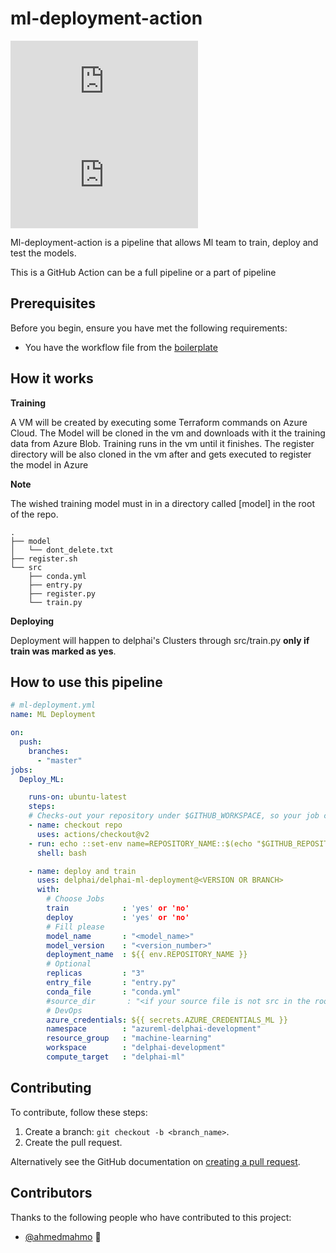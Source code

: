 # ml-deployment-action


<!--- These are examples. See https://shields.io for others or to customize this set of shields. You might want to include dependencies, project status and licence info here --->
![GitHub repo size](https://img.shields.io/github/repo-size/scottydocs/README-template.md)
![GitHub contributors](https://img.shields.io/github/contributors/scottydocs/README-template.md)

Ml-deployment-action is a pipeline that allows Ml team to train, deploy and test the models.

This is a GitHub Action can be a full pipeline or a part of pipeline
## Prerequisites

Before you begin, ensure you have met the following requirements:
<!--- These are just example requirements. Add, duplicate or remove as required --->
* You have the workflow file from the [boilerplate](https://github.com/delphai/delphai-boilerplate)

## How it works
**Training**

A VM will be created by executing some Terraform commands on Azure Cloud.
The Model will be cloned in the vm and downloads with it the training data from Azure Blob.
Training runs in the vm until it finishes.
The register directory will be also cloned in the vm after and gets executed to register the model in Azure 

**Note**

The wished training model must in in a directory called [model] in the root of the repo.
```
.
├── model
│   └── dont_delete.txt
├── register.sh
└── src
    ├── conda.yml
    ├── entry.py
    ├── register.py
    └── train.py
```


**Deploying**

Deployment will happen to delphai's Clusters through src/train.py **only if train was marked as yes**.

## How to use this pipeline 


``` yaml
# ml-deployment.yml
name: ML Deployment

on:
  push:
    branches:
      - "master"
jobs:
  Deploy_ML:

    runs-on: ubuntu-latest
    steps:
    # Checks-out your repository under $GITHUB_WORKSPACE, so your job can access it
    - name: checkout repo
      uses: actions/checkout@v2
    - run: echo ::set-env name=REPOSITORY_NAME::$(echo "$GITHUB_REPOSITORY" | awk -F / '{print $2}' | sed -e "s/:refs//")
      shell: bash

    - name: deploy and train 
      uses: delphai/delphai-ml-deployment@<VERSION OR BRANCH>
      with:
        # Choose Jobs 
        train            : 'yes' or 'no'
        deploy           : 'yes' or 'no'
        # Fill please
        model_name       : "<model_name>"
        model_version    : "<version_number>"
        deployment_name  : ${{ env.REPOSITORY_NAME }}
        # Optional 
        replicas         : "3"
        entry_file       : "entry.py"
        conda_file       : "conda.yml"
        #source_dir       : "<if your source file is not src in the root >"
        # DevOps 
        azure_credentials: ${{ secrets.AZURE_CREDENTIALS_ML }}
        namespace        : "azureml-delphai-development"
        resource_group   : "machine-learning"
        workspace        : "delphai-development"
        compute_target   : "delphai-ml"

```


## Contributing
<!--- If your README is long or you have some specific process or steps you want contributors to follow, consider creating a separate CONTRIBUTING.md file--->
To contribute, follow these steps:


1. Create a branch: `git checkout -b <branch_name>`.
2. Create the pull request.

Alternatively see the GitHub documentation on [creating a pull request](https://help.github.com/en/github/collaborating-with-issues-and-pull-requests/creating-a-pull-request).

## Contributors

Thanks to the following people who have contributed to this project:

* [@ahmedmahmo](https://github.com/ahmedmahmo) 📖
